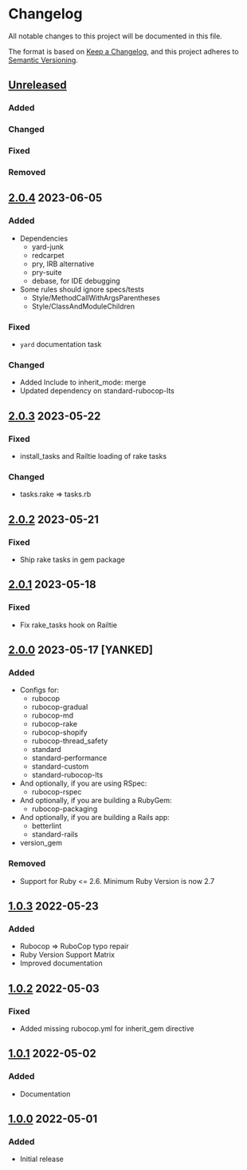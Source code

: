 # Changelog
All notable changes to this project will be documented in this file.

The format is based on [Keep a Changelog](https://keepachangelog.com/en/1.0.0/),
and this project adheres to [Semantic Versioning](https://semver.org/spec/v2.0.0.html).

## [Unreleased]
### Added
### Changed
### Fixed
### Removed

## [2.0.4] 2023-06-05
### Added
- Dependencies
  - yard-junk
  - redcarpet
  - pry, IRB alternative
  - pry-suite
  - debase,  for IDE debugging
- Some rules should ignore specs/tests
  - Style/MethodCallWithArgsParentheses
  - Style/ClassAndModuleChildren
### Fixed
- `yard` documentation task
### Changed
- Added Include to inherit_mode: merge
- Updated dependency on standard-rubocop-lts

## [2.0.3] 2023-05-22
### Fixed
- install_tasks and Railtie loading of rake tasks
### Changed
- tasks.rake => tasks.rb

## [2.0.2] 2023-05-21
### Fixed
- Ship rake tasks in gem package

## [2.0.1] 2023-05-18
### Fixed
- Fix rake_tasks hook on Railtie

## [2.0.0] 2023-05-17 [YANKED]
### Added
- Configs for:
  - rubocop
  - rubocop-gradual
  - rubocop-md
  - rubocop-rake
  - rubocop-shopify
  - rubocop-thread_safety
  - standard
  - standard-performance
  - standard-custom
  - standard-rubocop-lts
- And optionally, if you are using RSpec:
  - rubocop-rspec
- And optionally, if you are building a RubyGem:
  - rubocop-packaging
- And optionally, if you are building a Rails app:
  - betterlint
  - standard-rails
- version_gem
### Removed
- Support for Ruby <= 2.6. Minimum Ruby Version is now 2.7

## [1.0.3] 2022-05-23
### Added
- Rubocop => RuboCop typo repair
- Ruby Version Support Matrix
- Improved documentation

## [1.0.2] 2022-05-03
### Fixed
- Added missing rubocop.yml for inherit_gem directive

## [1.0.1] 2022-05-02
### Added
- Documentation

## [1.0.0] 2022-05-01
### Added
- Initial release

[Unreleased]: https://github.com/rubocop-lts/rubocop-ruby2_3/compare/v2.0.4...HEAD
[2.0.4]: https://github.com/rubocop-lts/rubocop-ruby2_3/compare/v2.0.3...v2.0.4
[2.0.3]: https://github.com/rubocop-lts/rubocop-ruby2_3/compare/v2.0.2...v2.0.3
[2.0.2]: https://github.com/rubocop-lts/rubocop-ruby2_3/compare/v2.0.1...v2.0.2
[2.0.1]: https://github.com/rubocop-lts/rubocop-ruby2_3/compare/v2.0.0...v2.0.1
[2.0.0]: https://github.com/rubocop-lts/rubocop-ruby2_3/compare/v1.0.3...v2.0.0
[1.0.3]: https://github.com/rubocop-lts/rubocop-ruby2_3/compare/v1.0.2...v1.0.3
[1.0.2]: https://github.com/rubocop-lts/rubocop-ruby2_3/compare/v1.0.1...v1.0.2
[1.0.1]: https://github.com/rubocop-lts/rubocop-ruby2_3/compare/v1.0.0...v1.0.1
[1.0.0]: https://github.com/rubocop-lts/rubocop-ruby2_3/compare/496ae0431f229da4ce2ca472954773af32f27078...v1.0.0
